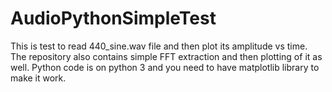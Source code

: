 # AudioPythonSimpleTest
This is test to read 440_sine.wav file and then plot its amplitude vs time. The repository also contains simple FFT extraction and then plotting of it as well.
Python code is on python 3 and you need to have matplotlib library to make it work.
